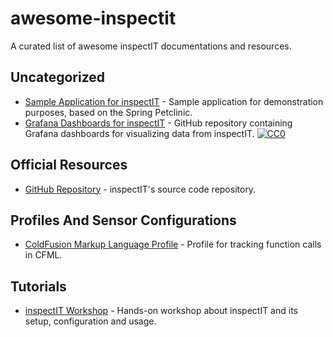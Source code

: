 # awesome-inspectit

A curated list of awesome inspectIT documentations and resources. 

## Uncategorized

- [Sample Application for inspectIT](https://github.com/inspectit-labs/spring-petclinic-microservices) - Sample application for demonstration purposes, based on the Spring Petclinic.
- [Grafana Dashboards for inspectIT](https://github.com/inspectit-labs/dashboards) - GitHub repository containing Grafana dashboards for visualizing data from inspectIT. [![CC0](https://camo.githubusercontent.com/60561947585c982aee67ed3e3b25388184cc0aa3/687474703a2f2f6d6972726f72732e6372656174697665636f6d6d6f6e732e6f72672f70726573736b69742f627574746f6e732f38387833312f7376672f63632d7a65726f2e737667)](http://creativecommons.org/publicdomain/zero/1.0/)

## Official Resources

- [GitHub Repository](https://github.com/inspectIT/inspectIT) - inspectIT's source code repository.

## Profiles And Sensor Configurations

- [ColdFusion Markup Language Profile](https://github.com/ghedwards/cfml-inspectIT) - Profile for tracking function calls in CFML.

## Tutorials

- [inspectIT Workshop](https://github.com/inspectit-labs/workshop) - Hands-on workshop about inspectIT and its setup, configuration and usage.
